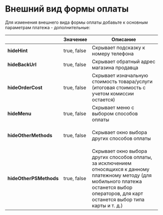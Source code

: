 # Внешний вид формы оплаты

Для изменения внешнего вида формы оплаты добавьте к основным параметрам платежа - дополнительные:

|                        | Значение    | Описание                                                                                                                                                                                              |
| ---------------------- | ----------- | ----------------------------------------------------------------------------------------------------------------------------------------------------------------------------------------------------- |
| **hideHint**           | true, false | Скрывает подсказку к номеру телефона                                                                                                                                                                  |
| **hideBackUrl**        | true, false | Скрывает обратный адрес магазина продавца                                                                                                                                                             |
| **hideOrderCost**      | true, false | Скрывает изначальную стоимость товара/услуги (итоговая стоимость с учетом комиссии остается)                                                                                                          |
| **hideMenu**           | true, false | Скрывает меню с выбором способов оплаты                                                                                                                                                               |
| **hideOtherMethods**   | true, false | <p>Скрывает окно выбора других способов оплаты <br></p>                                                                                                                                               |
| **hideOtherPSMethods** | true, false | Скрывает окно выбора других способов оплаты, за исключением относящихся к данному платежному методу (для мобильного платежа останется выбор операторов, для карт останется выбор типа карты и т. д.)  |
